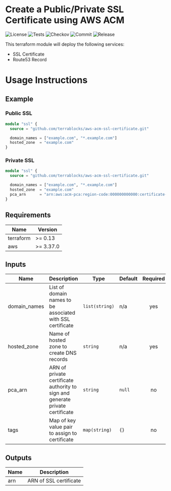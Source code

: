 # Create a Public/Private SSL Certificate using AWS ACM

![License](https://img.shields.io/github/license/terrablocks/aws-acm-ssl-certificate?style=for-the-badge) ![Tests](https://img.shields.io/github/workflow/status/terrablocks/aws-acm-ssl-certificate/tests/master?label=Test&style=for-the-badge) ![Checkov](https://img.shields.io/github/workflow/status/terrablocks/aws-acm-ssl-certificate/checkov/master?label=Checkov&style=for-the-badge) ![Commit](https://img.shields.io/github/last-commit/terrablocks/aws-acm-ssl-certificate?style=for-the-badge) ![Release](https://img.shields.io/github/v/release/terrablocks/aws-acm-ssl-certificate?style=for-the-badge)

This terraform module will deploy the following services:
- SSL Certificate
- Route53 Record

# Usage Instructions
## Example
### Public SSL
```terraform
module "ssl" {
  source = "github.com/terrablocks/aws-acm-ssl-certificate.git"

  domain_names = ["example.com", "*.example.com"]
  hosted_zone  = "example.com"
}
```
### Private SSL
```terraform
module "ssl" {
  source = "github.com/terrablocks/aws-acm-ssl-certificate.git"

  domain_names = ["example.com", "*.example.com"]
  hosted_zone  = "example.com"
  pca_arn      = "arn:aws:acm-pca:region-code:000000000000:certificate-authority/xxxxxxx"
}
```

## Requirements

| Name | Version |
|------|---------|
| terraform | >= 0.13 |
| aws | >= 3.37.0 |

## Inputs

| Name | Description | Type | Default | Required |
|------|-------------|------|---------|:--------:|
| domain_names | List of domain names to be associated with SSL certificate | `list(string)` | n/a | yes |
| hosted_zone | Name of hosted zone to create DNS records | `string` | n/a | yes |
| pca_arn | ARN of private certificate authority to sign and generate private certificate | `string` | `null` | no |
| tags | Map of key value pair to assign to certificate | `map(string)` | `{}` | no |

## Outputs

| Name | Description |
|------|-------------|
| arn | ARN of SSL certificate |
